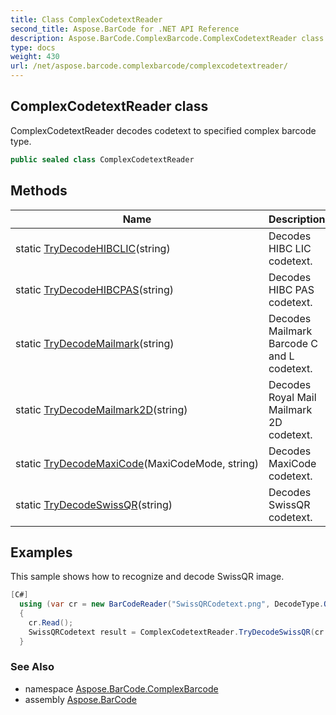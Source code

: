 ```yaml
---
title: Class ComplexCodetextReader
second_title: Aspose.BarCode for .NET API Reference
description: Aspose.BarCode.ComplexBarcode.ComplexCodetextReader class. ComplexCodetextReader decodes codetext to specified complex barcode type
type: docs
weight: 430
url: /net/aspose.barcode.complexbarcode/complexcodetextreader/
---
```

## ComplexCodetextReader class

ComplexCodetextReader decodes codetext to specified complex barcode type.

```csharp
public sealed class ComplexCodetextReader
```

## Methods

| Name | Description |
| --- | --- |
| static [TryDecodeHIBCLIC](../../aspose.barcode.complexbarcode/complexcodetextreader/trydecodehibclic/)(string) | Decodes HIBC LIC codetext. |
| static [TryDecodeHIBCPAS](../../aspose.barcode.complexbarcode/complexcodetextreader/trydecodehibcpas/)(string) | Decodes HIBC PAS codetext. |
| static [TryDecodeMailmark](../../aspose.barcode.complexbarcode/complexcodetextreader/trydecodemailmark/)(string) | Decodes Mailmark Barcode C and L codetext. |
| static [TryDecodeMailmark2D](../../aspose.barcode.complexbarcode/complexcodetextreader/trydecodemailmark2d/)(string) | Decodes Royal Mail Mailmark 2D codetext. |
| static [TryDecodeMaxiCode](../../aspose.barcode.complexbarcode/complexcodetextreader/trydecodemaxicode/)(MaxiCodeMode, string) | Decodes MaxiCode codetext. |
| static [TryDecodeSwissQR](../../aspose.barcode.complexbarcode/complexcodetextreader/trydecodeswissqr/)(string) | Decodes SwissQR codetext. |

## Examples

This sample shows how to recognize and decode SwissQR image.

```csharp
[C#]
  using (var cr = new BarCodeReader("SwissQRCodetext.png", DecodeType.QR))
  {
    cr.Read();
    SwissQRCodetext result = ComplexCodetextReader.TryDecodeSwissQR(cr.GetCodeText());
  }
```

### See Also

* namespace [Aspose.BarCode.ComplexBarcode](../../aspose.barcode.complexbarcode/)
* assembly [Aspose.BarCode](../../)


